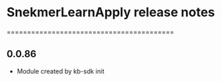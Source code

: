 # SnekmerLearnApply release notes
=========================================

0.0.86
-----
* Module created by kb-sdk init
